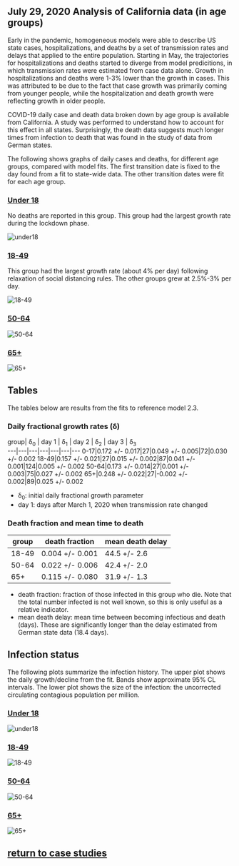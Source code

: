 ## July 29, 2020 Analysis of California data (in age groups)

Early in the pandemic, homogeneous models were able to describe US state cases, hospitalizations, and deaths by a
set of transmission rates and delays that applied to the entire population.
Starting in May, the trajectories for hospitalizations and deaths started to diverge from
model predicitions, in which transmission rates were estimated from case data alone.
Growth in hospitalizations and deaths were 1-3% lower than the growth in cases.
This was attributed to be due to the fact that case growth was primarily coming from younger people, while
the hospitalization and death growth were reflecting growth in older people.

COVID-19 daily case and death data broken down by age group is available from California.
A study was performed to understand how to account for this effect in all states.
Surprisingly, the death data suggests much longer times from infection to death that was
found in the study of data from German states.

The following shows graphs of daily cases and deaths, for different age groups, compared with model fits.
The first transition date is fixed to the day found from a fit to state-wide data.
The other transition dates were fit for each age group.

### [Under 18](img/caunder18_2_3_0728.pdf)

No deaths are reported in this group.
This group had the largest growth rate during the lockdown phase.

![under18](img/caunder18_2_3_0728.png)


### [18-49](img/ca18to49_2_3_0728.pdf)

This group had the largest growth rate (about 4% per day) following relaxation of social distancing rules.
The other groups grew at 2.5%-3% per day.

![18-49](img/ca18to49_2_3_0728.png)


### [50-64](img/ca50to64_2_3_0728.pdf)


![50-64](img/ca50to64_2_3_0728.png)


### [65+](img/ca65plus_2_3_0728.pdf)


![65+](img/ca65plus_2_3_0728.png)


## Tables

The tables below are results from the fits to reference model 2.3.

### Daily fractional growth rates (&delta;)

group| &delta;<sub>0</sub> | day 1 | &delta;<sub>1</sub> | day 2 | &delta;<sub>2</sub> | day 3 | &delta;<sub>3</sub>  
---|---|---|---|---|---|---
0-17|0.172 +/- 0.017|27|0.049 +/- 0.005|72|0.030 +/- 0.002
18-49|0.157 +/- 0.021|27|0.015 +/- 0.002|87|0.041 +/- 0.001|124|0.005 +/- 0.002
50-64|0.173 +/- 0.014|27|0.001 +/- 0.003|75|0.027 +/- 0.002
65+|0.248 +/- 0.022|27|-0.002 +/- 0.002|89|0.025 +/- 0.002

* &delta;<sub>0</sub>: initial daily fractional growth parameter
* day 1: days after March 1, 2020 when transmission rate changed


### Death fraction and mean time to death

group| death fraction | mean death delay
---|---|---
18-49|0.004 +/- 0.001|44.5 +/- 2.6
50-64|0.022 +/- 0.006|42.4 +/- 2.0
65+|0.115 +/- 0.080|31.9 +/- 1.3

* death fraction: fraction of those infected in this group who die. Note that the total number infected is not
well known, so this is only useful as a relative indicator.
* mean death delay: mean time between becoming infectious and death (days). These are significantly longer than
the delay estimated from German state data (18.4 days).


## Infection status

The following plots summarize the infection history.
The upper plot shows the daily growth/decline from the fit. Bands show approximate 95% CL intervals.
The lower plot shows the size of the infection: the uncorrected circulating contagious population per
million.


### [Under 18](img/caunder18-summary.pdf)


![under18](img/caunder18-summary.png)


### [18-49](img/ca18to49-summary.pdf)


![18-49](img/ca18to49-summary.png)


### [50-64](img/ca50to64-summary.pdf)


![50-64](img/ca50to64-summary.png)


### [65+](img/ca65plus-summary.pdf)


![65+](img/ca65plus-summary.png)


## [return to case studies](../index.md)

